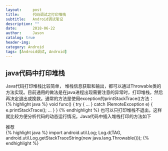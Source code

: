 ```yaml
---
layout:     post
title:      代码调试之打印堆栈
subtitle:   Android调试笔记
description: ""
date:       2018-06-22
author:     Jason
catalog: true
header-img:
category: Android
tags: [Android调试, Android]
---
```


## java代码中打印堆栈
Java代码打印堆栈比较简单， 堆栈信息获取和输出，都可以通过Throwable类的方法实现。目前通用的做法是在java进程出现需要注意的异常时，打印堆栈，然后再决定退出或挽救。通常的方法是使用exception的printStackTrace()方法：  
{% highlight java %}
void func() {
  try {
    ...
  } catch (RemoteException e) {
    e.printStackTrace();
    ...
  }
}
{% endhighlight %}
也可以只打印堆栈不退出，这样就比较方便分析代码的动态运行情况。Java代码中插入堆栈打印的方法如下  

推荐   
{% highlight java %}
import android.util.Log;
Log.d(TAG, android.util.Log.getStackTraceString(new java.lang.Throwable()));
{% endhighlight %}
